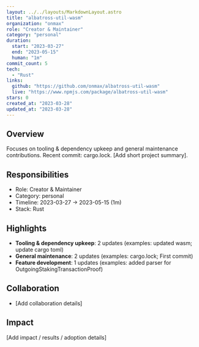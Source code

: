 ```yaml
---
layout: ../../layouts/MarkdownLayout.astro
title: "albatross-util-wasm"
organization: "onmax"
role: "Creator & Maintainer"
category: "personal"
duration:
  start: "2023-03-27"
  end: "2023-05-15"
  human: "1m"
commit_count: 5
tech:
  - "Rust"
links:
  github: "https://github.com/onmax/albatross-util-wasm"
  live: "https://www.npmjs.com/package/albatross-util-wasm"
stars: 0
created_at: "2023-03-28"
updated_at: "2023-03-28"
---
```

## Overview
Focuses on tooling & dependency upkeep and general maintenance contributions. Recent commit: cargo.lock. [Add short project summary].

## Responsibilities
- Role: Creator & Maintainer
- Category: personal
- Timeline: 2023-03-27 -> 2023-05-15 (1m)
- Stack: Rust

## Highlights
- **Tooling & dependency upkeep**: 2 updates (examples: updated wasm; update cargo toml)
- **General maintenance**: 2 updates (examples: cargo.lock; First commit)
- **Feature development**: 1 updates (examples: added parser for OutgoingStakingTransactionProof)

## Collaboration
- [Add collaboration details]

## Impact
[Add impact / results / adoption details]
